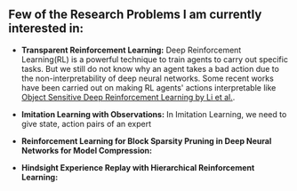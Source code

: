 
## Few of the Research Problems I am currently interested in:

* **Transparent Reinforcement Learning:** Deep Reinforcement Learning(RL) is a powerful technique to train agents to carry out specific tasks. But we still do not know why an agent takes a bad action due to the non-interpretability of deep neural networks. Some recent works have been carried out on making RL agents' actions interpretable like [Object Sensitive Deep Reinforcement Learning by Li et al.](https://arxiv.org/abs/1809.06064).

* **Imitation Learning with Observations:** In Imitation Learning, we need to give state, action pairs of an expert

* **Reinforcement Learning for Block Sparsity Pruning in Deep Neural Networks for Model Compression:**

* **Hindsight Experience Replay with Hierarchical Reinforcement Learning:** 
